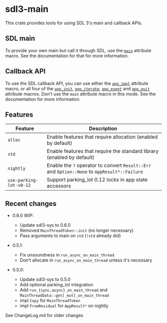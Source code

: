 # sdl3-main

This crate provides tools for using SDL 3's main and callback APIs.

## SDL main

To provide your own main but call it through SDL, use the [`main`] attribute macro.
See the documentation for that for more information.

## Callback API

To use the SDL callback API, you can use either the [`app_impl`] attribute macro,
or all four of the [`app_init`], [`app_iterate`], [`app_event`] and [`app_quit`]
attribute macros. Don't use the `main` attribute macro in this mode.
See the documentation for more information.

## Features
| Feature                 | Description |
| ----------------------- | ----------- |
| `alloc`                 | Enable features that require allocation (enabled by default) |
| `std`                   | Enable features that require the standard library (enabled by default) |
| `nightly`               | Enable the `?` operator to convert `Result::Err` and `Option::None` to `AppResult*::Failure` |
| `use-parking-lot-v0-12` | Support parking_lot 0.12 locks in app state accessors |

## Recent changes

- 0.6.0 WIP:
    - Update sdl3-sys to 0.6.0
    - Removed `MainThreadToken::init` (no longer necessary)
    - Pass arguments to main on `std` (`!std` already did)

- 0.5.1:
    - Fix unsoundness in `run_async_on_main_thread`
    - Don't allocate in `run_async_on_main_thread` unless it's necessary

- 0.5.0:
    - Update sdl3-sys to 0.5.0
    - Add optional parking_lot integration
    - Add `run_{sync,async}_on_main_thread` and `MainThreadData::get[_mut]_on_main_thread`
    - impl `Copy` for `MainThreadToken`
    - impl `FromResidual` for `AppResult*` on nightly

See ChangeLog.md for older changes

[`main`]: <https://docs.rs/sdl3-main/0.6.0/sdl3_main/attr.main.html>
[`app_impl`]: <https://docs.rs/sdl3-main/0.6.0/sdl3_main/attr.app_impl.html>
[`app_init`]: <https://docs.rs/sdl3-main/0.6.0/sdl3_main/attr.app_init.html>
[`app_iterate`]: <https://docs.rs/sdl3-main/0.6.0/sdl3_main/attr.app_impl.html>
[`app_event`]: <https://docs.rs/sdl3-main/0.6.0/sdl3_main/attr.app_event.html>
[`app_quit`]: <https://docs.rs/sdl3-main/0.6.0/sdl3_main/attr.app_quit.html>
